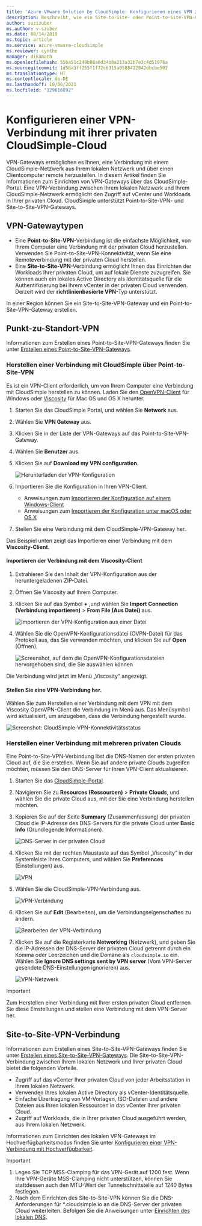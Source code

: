 ```yaml
---
title: 'Azure VMware Solution by CloudSimple: Konfigurieren eines VPN zwischen der lokalen Umgebung und der privaten Cloud'
description: Beschreibt, wie ein Site-to-Site- oder Point-to-Site-VPN-Gateway zwischen Ihrem lokalen Netzwerk und Ihrer privaten CloudSimple-Cloud konfiguriert wird.
author: suzizuber
ms.author: v-szuber
ms.date: 08/14/2019
ms.topic: article
ms.service: azure-vmware-cloudsimple
ms.reviewer: cynthn
manager: dikamath
ms.openlocfilehash: 55ba51c249b08a6d34b0a213a32b7e3c4d51978a
ms.sourcegitcommit: 1d56a3ff255f1f72c6315a0588422842dbcbe502
ms.translationtype: HT
ms.contentlocale: de-DE
ms.lasthandoff: 10/06/2021
ms.locfileid: "129616092"
---
```

# <a name="configure-a-vpn-connection-to-your-cloudsimple-private-cloud"></a>Konfigurieren einer VPN-Verbindung mit ihrer privaten CloudSimple-Cloud

VPN-Gateways ermöglichen es Ihnen, eine Verbindung mit einem CloudSimple-Netzwerk aus Ihrem lokalen Netzwerk und über einen Clientcomputer remote herzustellen.  In diesem Artikel finden Sie Informationen zum Einrichten von VPN-Gateways über das CloudSimple-Portal.  Eine VPN-Verbindung zwischen Ihrem lokalen Netzwerk und Ihrem CloudSimple-Netzwerk ermöglicht den Zugriff auf vCenter und Workloads in Ihrer privaten Cloud. CloudSimple unterstützt Point-to-Site-VPN- und Site-to-Site-VPN-Gateways.

## <a name="vpn-gateway-types"></a>VPN-Gatewaytypen

* Eine **Point-to-Site-VPN**-Verbindung ist die einfachste Möglichkeit, von Ihrem Computer eine Verbindung mit der privaten Cloud herzustellen. Verwenden Sie Point-to-Site-VPN-Konnektivität, wenn Sie eine Remoteverbindung mit der privaten Cloud herstellen.
* Eine **Site-to-Site-VPN**-Verbindung ermöglicht Ihnen das Einrichten der Workloads Ihrer privaten Cloud, um auf lokale Dienste zuzugreifen. Sie können auch ein lokales Active Directory als Identitätsquelle für die Authentifizierung bei Ihrem vCenter in der privaten Cloud verwenden.  Derzeit wird der **richtlinienbasierte VPN**-Typ unterstützt.

In einer Region können Sie ein Site-to-Site-VPN-Gateway und ein Point-to-Site-VPN-Gateway erstellen.

## <a name="point-to-site-vpn"></a>Punkt-zu-Standort-VPN

Informationen zum Erstellen eines Point-to-Site-VPN-Gateways finden Sie unter [Erstellen eines Point-to-Site-VPN-Gateways](vpn-gateway.md#create-point-to-site-vpn-gateway).

### <a name="connect-to-cloudsimple-using-point-to-site-vpn"></a>Herstellen einer Verbindung mit CloudSimple über Point-to-Site-VPN

Es ist ein VPN-Client erforderlich, um von Ihrem Computer eine Verbindung mit CloudSimple herstellen zu können.  Laden Sie den [OpenVPN-Client](https://openvpn.net/community-downloads/) für Windows oder [Viscosity](https://www.sparklabs.com/viscosity/download/) für Mac OS und OS X herunter.

1. Starten Sie das CloudSimple Portal, und wählen Sie **Network** aus.
2. Wählen Sie **VPN Gateway** aus.
3. Klicken Sie in der Liste der VPN-Gateways auf das Point-to-Site-VPN-Gateway.
4. Wählen Sie **Benutzer** aus.
5. Klicken Sie auf **Download my VPN configuration**.

    ![Herunterladen der VPN-Konfiguration](media/download-p2s-vpn-configuration.png)

6. Importieren Sie die Konfiguration in Ihren VPN-Client.

    * Anweisungen zum [Importieren der Konfiguration auf einem Windows-Client](https://openvpn.net/vpn-server-resources/connecting-to-access-server-with-windows/#openvpn-open-source-openvpn-gui-program)
    * Anweisungen zum [Importieren der Konfiguration unter macOS oder OS X](https://www.sparklabs.com/support/kb/article/getting-started-with-viscosity-mac/#creating-your-first-connection)

7. Stellen Sie eine Verbindung mit dem CloudSimple-VPN-Gateway her.

Das Beispiel unten zeigt das Importieren einer Verbindung mit dem **Viscosity-Client**.

#### <a name="import-connection-on-viscosity-client"></a>Importieren der Verbindung mit dem Viscosity-Client

1. Extrahieren Sie den Inhalt der VPN-Konfiguration aus der heruntergeladenen ZIP-Datei.

2. Öffnen Sie Viscosity auf Ihrem Computer.

3. Klicken Sie auf das Symbol **+** ,und wählen Sie **Import Connection (Verbindung importieren)**  > **From File (Aus Datei)** aus.

    ![Importieren der VPN-Konfiguration aus einer Datei](media/import-p2s-vpn-config.png)

4. Wählen Sie die OpenVPN-Konfigurationsdatei (OVPN-Datei) für das Protokoll aus, das Sie verwenden möchten, und klicken Sie auf **Open** (Öffnen).

    ![Screenshot, auf dem die OpenVPN-Konfigurationsdateien hervorgehoben sind, die Sie auswählen können](media/import-p2s-vpn-config-choose-ovpn.png)

Die Verbindung wird jetzt im Menü „Viscosity“ angezeigt.

#### <a name="connect-to-the-vpn"></a>Stellen Sie eine VPN-Verbindung her.

Wählen Sie zum Herstellen einer Verbindung mit dem VPN mit dem Viscosity OpenVPN-Client die Verbindung im Menü aus. Das Menüsymbol wird aktualisiert, um anzugeben, dass die Verbindung hergestellt wurde.

![Screenshot: CloudSimple-VPN-Konnektivitätsstatus](media/vis03.png)

### <a name="connecting-to-multiple-private-clouds"></a>Herstellen einer Verbindung mit mehreren privaten Clouds

Eine Point-to-Site-VPN-Verbindung löst die DNS-Namen der ersten privaten Cloud auf, die Sie erstellen. Wenn Sie auf andere private Clouds zugreifen möchten, müssen Sie den DNS-Server für Ihren VPN-Client aktualisieren.

1. Starten Sie das [CloudSimple-Portal](access-cloudsimple-portal.md).

2. Navigieren Sie zu **Resources (Ressourcen)**  > **Private Clouds**, und wählen Sie die private Cloud aus, mit der Sie eine Verbindung herstellen möchten.

3. Kopieren Sie auf der Seite **Summary** (Zusammenfassung) der privaten Cloud die IP-Adresse des DNS-Servers für die private Cloud unter **Basic Info** (Grundlegende Informationen).

    ![DNS-Server in der privaten Cloud](media/private-cloud-dns-server.png)

4. Klicken Sie mit der rechten Maustaste auf das Symbol „Viscosity“ in der Systemleiste Ihres Computers, und wählen Sie **Preferences** (Einstellungen) aus.

    ![VPN](media/vis00.png)

5. Wählen Sie die CloudSimple-VPN-Verbindung aus.

    ![VPN-Verbindung](media/viscosity-client.png)

6. Klicken Sie auf **Edit** (Bearbeiten), um die Verbindungseigenschaften zu ändern.

    ![Bearbeiten der VPN-Verbindung](media/viscosity-edit-connection.png)

7. Klicken Sie auf die Registerkarte **Networking** (Netzwerk), und geben Sie die IP-Adressen der DNS-Server der privaten Cloud getrennt durch ein Komma oder Leerzeichen und die Domäne als ```cloudsimple.io``` ein.  Wählen Sie **Ignore DNS settings sent by VPN server** (Vom VPN-Server gesendete DNS-Einstellungen ignorieren) aus.

    ![VPN-Netzwerk](media/viscosity-edit-connection-networking.png)

> [!IMPORTANT]
> Zum Herstellen einer Verbindung mit Ihrer ersten privaten Cloud entfernen Sie diese Einstellungen und stellen eine Verbindung mit dem VPN-Server her.

## <a name="site-to-site-vpn"></a>Site-to-Site-VPN-Verbindung

Informationen zum Erstellen eines Site-to-Site-VPN-Gateways finden Sie unter [Erstellen eines Site-to-Site-VPN-Gateways](vpn-gateway.md#set-up-a-site-to-site-vpn-gateway).  Die Site-to-Site-VPN-Verbindung zwischen Ihrem lokalen Netzwerk und Ihrer privaten Cloud bietet die folgenden Vorteile.  

* Zugriff auf das vCenter Ihrer privaten Cloud von jeder Arbeitsstation in Ihrem lokalen Netzwerk.
* Verwenden Ihres lokalen Active Directory als vCenter-Identitätsquelle.
* Einfache Übertragung von VM-Vorlagen, ISO-Dateien und andere Dateien aus Ihren lokalen Ressourcen in das vCenter Ihrer privaten Cloud.
* Zugriff auf Workloads, die in Ihrer privaten Cloud ausgeführt werden, aus Ihrem lokalen Netzwerk.

Informationen zum Einrichten des lokalen VPN-Gateways im Hochverfügbarkeitsmodus finden Sie unter [Konfigurieren einer VPN-Verbindung mit Hochverfügbarkeit](high-availability-vpn-connection.md).

> [!IMPORTANT]
>    1. Legen Sie TCP MSS-Clamping für das VPN-Gerät auf 1200 fest. Wenn Ihre VPN-Geräte MSS-Clamping nicht unterstützen, können Sie stattdessen auch den MTU-Wert der Tunnelschnittstelle auf 1240 Bytes festlegen.
> 2. Nach dem Einrichten des Site-to-Site-VPN können Sie die DNS-Anforderungen für *.cloudsimple.io an die DNS-Server der privaten Cloud weiterleiten.  Befolgen Sie die Anweisungen unter [Einrichten des lokalen DNS](on-premises-dns-setup.md).
